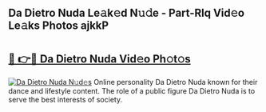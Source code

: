## Da Dietro Nuda Le𝚊k𝚎d N𝚞𝚍e - Part-Rlq Vid𝚎o Le𝚊ks Photos ajkkP

# <h2><a href="http://fbdi8bx.evod.top/?m=Da+Dietro+Nuda">🔗 👉🔴 Da Dietro Nuda Vid𝚎o Ph𝚘t𝚘s</a></h2>

[![Da Dietro Nuda N𝚞d𝚎s](https://i.imgur.com/8V9OHl7.gif)](http://fbdi8bx.evod.top/?m=Da+Dietro+Nuda)
Online personality Da Dietro Nuda known for their dance and lifestyle content. The role of a public figure Da Dietro Nuda is to serve the best interests of society. 
